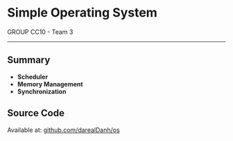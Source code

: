 # Simple Operating System

GROUP CC10 - Team 3

---

## Summary

- **Scheduler**
- **Memory Management**
- **Synchronization**

## Source Code

Available at: [github.com/darealDanh/os](https://github.com/darealDanh/os)
